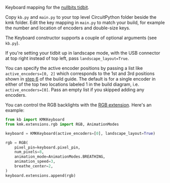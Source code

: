Keyboard mapping for the [nullbits tidbit](https://nullbits.co/tidbit/).

Copy `kb.py` and `main.py` to your top level CircuitPython folder beside the kmk folder.
Edit the key mapping in `main.py` to match your build,
for example the number and location of encoders and double-size keys.

The Keyboard constructor supports a couple of optional arguments (see `kb.py`).

If you're setting your tidbit up in landscape mode, 
with the USB connector at top right instead of top left, pass 
`landscape_layout=True`.

You can specify the active encoder positions by passing a list like
`active_encoders=[0, 2]` which corresponds to the 1st and 3rd positions shown
in [step 6](https://github.com/nullbitsco/docs/blob/main/tidbit/build_guide_en.md#6-optional-solder-rotary-encoder-led-matrix-andor-oled-display) of the build guide.
The default is for a single encoder in either of the top two locations labeled 1 
in the build diagram, i.e. `active_encoders=[0]`.  Pass an empty list if you skipped
adding any encoders.

You can control the RGB backlights with the [RGB extension](rgb.md).
Here's an example:

```python
from kb import KMKKeyboard
from kmk.extensions.rgb import RGB, AnimationModes

keyboard = KMKKeyboard(active_encoders=[0], landscape_layout=True)

rgb = RGB(
    pixel_pin=keyboard.pixel_pin, 
    num_pixels=8,
    animation_mode=AnimationModes.BREATHING,
    animation_speed=3,
    breathe_center=2,
)
keyboard.extensions.append(rgb)

```
